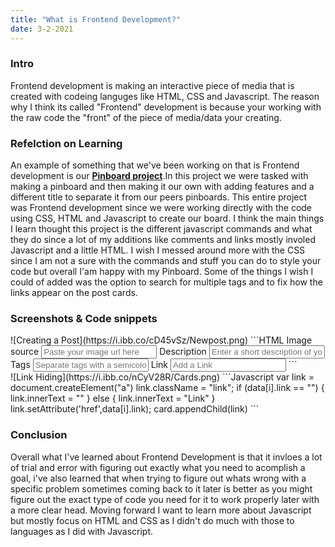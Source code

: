 ```yaml
---
title: "What is Frontend Development?"
date: 3-2-2021
---
```

<h3><b>Intro</b></h3>
Frontend development is making an interactive piece of media that is created 
with codeing languges like HTML, CSS and Javascript. The reason why I think its
called "Frontend" development is because your working with the raw code the "front"
of the piece of media/data your creating.
<br/>
<h3><b>Refelction on Learning</b></h3>
An example of something that we've been working on that is Frontend development is our
<a href="https://011-Frontend-Development-Pinboard-Kataruse.dbcs.repl.co"><b>Pinboard project</b></a>.In this project we were tasked with making a pinboard 
and then making it our own with adding features and a different title to separate it from our peers 
pinboards. This entire project was Frontend development since we were working directly with the code 
using CSS, HTML and Javascript to create our board. I think the main things I learn thought this project is the
different javascript commands and what they do since a lot of my additions like comments and links mostly involed Javascript and
a little HTML. I wish I messed around more with the CSS since I am not a sure with the commands and stuff you can do to style
your code but overall I'am happy with my Pinboard. Some of the things I wish I could of added was the option to search for
multiple tags and to fix how the links appear on the post cards.
<br/>
<h3><b>Screenshots & Code snippets</b></h3>
![Creating a Post](https://i.ibb.co/cD45vSz/Newpost.png)
```HTML
  <label for="imgSrc">Image source</label>
          <input
            type="text"
            id="imgsrc"
            name="source"
            class="newCardInput"
            placeholder="Paste your image url here"
          />
          <label for="desc">Description</label>
          <input
            type="text"
            id="desc"
            name="text"
            class="newCardInput"
            placeholder="Enter a short description of your post"
            />
          <label for="tags">Tags</label>
          <input
            type="text"
            id="tags"
            name="tags"
            class="newCardInput"
            placeholder="Separate tags with a semicolon ( ; )"
          />
          <label for="link">Link</label>
          <input
             type="text"
             id="link"
             name="link"
             class="newLink"
             placeholder="Add a Link"
            />
```
<br/>
![Link Hiding](https://i.ibb.co/nCyV28R/Cards.png)
```Javascript
    var link = document.createElement("a")
    link.className = "link";
    if (data[i].link == "") {
      link.innerText = ""
    } else {
      link.innerText = "Link"
    }
    link.setAttribute('href',data[i].link);
    card.appendChild(link)
```
<br/>
<h3><b>Conclusion</b></h3>
Overall what I've learned about Frontend Development is that it invloes a lot of trial and error
with figuring out exactly what you need to acomplish a goal, i've also learned that when trying to
figure out whats wrong with a specific problem sometimes coming back to it later is better as you
might figure out the exact type of code you need for it to work properly later with a more clear head.
Moving forward I want to learn more about Javascript but mostly focus on HTML and CSS as I didn't do much
with those to languages as I did with Javascript.
